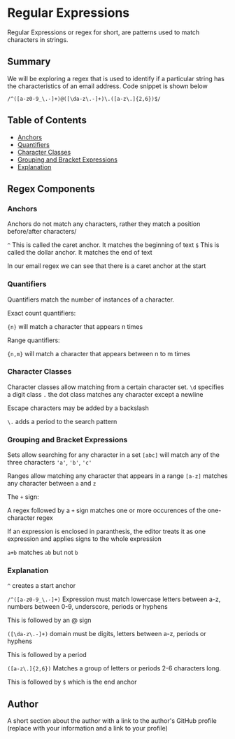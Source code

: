 # Regular Expressions

Regular Expressions or regex for short, are patterns used to match characters in strings.

## Summary

We will be exploring a regex that is used to identify if a particular string has the characteristics of an email address.
Code snippet is shown below

```
/^([a-z0-9_\.-]+)@([\da-z\.-]+)\.([a-z\.]{2,6})$/
```

## Table of Contents

- [Anchors](#anchors)
- [Quantifiers](#quantifiers)
- [Character Classes](#character-classes)
- [Grouping and Bracket Expressions](#grouping-and-bracket-expressions)
- [Explanation](#explanation)

## Regex Components

### Anchors

Anchors do not match any characters, rather they match a position before/after characters/

```^``` This is called the caret anchor. It matches the beginning of text
```$``` This is called the dollar anchor. It matches the end of text

In our email regex we can see that there is a caret anchor at the start

### Quantifiers

Quantifiers match the number of instances of a character. 

Exact count quantifiers:

```{n}``` will match a character that appears n times

Range quantifiers:

```{n,m}``` will match a character that appears between n to m times


### Character Classes

Character classes allow matching from a certain character set.
```\d``` specifies a digit class
```.``` the dot class matches any character except a newline

Escape characters may be added by a backslash

```\.``` adds a period to the search pattern


### Grouping and Bracket Expressions

Sets allow searching for any character in a set
```[abc]``` will match any of the three characters ```'a'```, ```'b'```, ```'c'```

Ranges allow matching any character that appears in a range
```[a-z]``` matches any character between ```a``` and ```z```

The ```+``` sign:

A regex followed by a ```+``` sign matches one or more occurences of the one-character regex

If an expression is enclosed in paranthesis, the editor treats it as one expression and applies signs to the whole expression

```a+b``` matches ```ab``` but not `b`

### Explanation

```^``` creates a start anchor

```/^([a-z0-9_\.-]+)``` Expression must match lowercase letters between a-z, numbers between 0-9, underscore, periods or hyphens

This is followed by an @ sign

```([\da-z\.-]+)``` domain must be digits, letters between a-z, periods or hyphens

This is followed by a period

```([a-z\.]{2,6})``` Matches a group of letters or periods 2-6 characters long.

This is followed by ```$``` which is the end anchor



## Author

A short section about the author with a link to the author's GitHub profile (replace with your information and a link to your profile)
